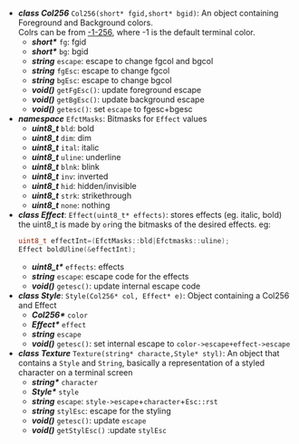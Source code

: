 - ***class Col256*** `Col256(short* fgid,short* bgid)`: An object containing Foreground and Background colors.  
  Colrs can be from [-1-256](https://upload.wikimedia.org/wikipedia/commons/1/15/Xterm_256color_chart.svg), where -1 is the default terminal color.
  - ***short\**** `fg`: fgid
  - ***short\**** `bg`: bgid
  - ***string*** `escape`: escape to change fgcol and bgcol
  - ***string*** `fgEsc`: escape to change fgcol
  - ***string*** `bgEsc`: escape to change bgcol
  - ***void()*** `getFgEsc()`: update foreground escape
  - ***void()*** `getBgEsc()`: update background escape
  - ***void()*** `getesc()`: set `escape` to fgesc+bgesc
- ***namespace*** `EfctMasks`: Bitmasks for `Effect` values
  - ***uint8_t*** `bld`: bold
  - ***uint8_t*** `dim`: dim
  - ***uint8_t*** `ital`: italic
  - ***uint8_t*** `uline`: underline
  - ***uint8_t*** `blnk`: blink
  - ***uint8_t*** `inv`: inverted
  - ***uint8_t*** `hid`: hidden/invisible
  - ***uint8_t*** `strk`: strikethrough
  - ***uint8_t*** `none`: nothing
- ***class Effect***: `Effect(uint8_t* effects)`: stores effects (eg. italic, bold)  
  the uint8_t is made by `or`ing the bitmasks of the desired effects. eg: 
  ```c++
  uint8_t effectInt=(EfctMasks::bld|Efctmasks::uline);
  Effect boldUline(&effectInt);
  ```  
  - ***uint8_t\**** `effects`: effects
  - ***string*** `escape`: escape code for the effects
  - ***void()*** `getesc()`: update internal escape code
- ***class Style***: `Style(Col256* col, Effect* e)`: Object containing a Col256 and Effect
  - ***Col256\**** `color`
  - ***Effect\**** `effect`
  - ***string*** `escape`
  - ***void()*** `getesc()`: set internal escape to `color->escape+effect->escape`
- ***class Texture*** `Texture(string* characte,Style* styl)`: An object that contains a `Style` and `String`, basically a representation of a styled character on a terminal screen
  - ***string\**** `character`
  - ***Style\**** `style`
  - ***string*** `escape`: `style->escape`+`character`+`Esc::rst`
  - ***string*** `stylEsc`: escape for the styling
  - ***void()*** `getesc()`: update `escape`
  - ***void()*** `getStylEsc()` :update `stylEsc`
